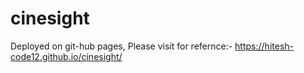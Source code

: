 # cinesight
Deployed on git-hub pages, Please visit for refernce:- https://hitesh-code12.github.io/cinesight/
